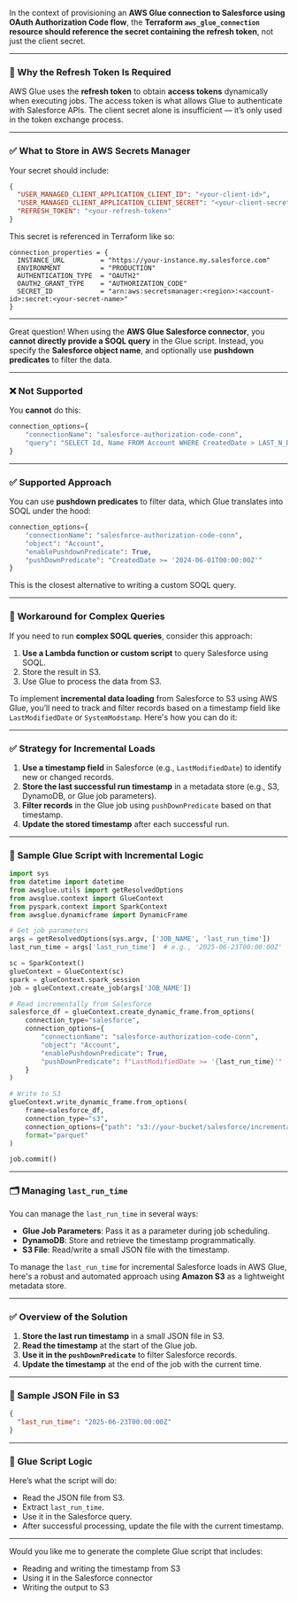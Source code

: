 In the context of provisioning an **AWS Glue connection to Salesforce using OAuth Authorization Code flow**, the **Terraform `aws_glue_connection` resource should reference the secret containing the refresh token**, not just the client secret.

---

### 🔐 Why the Refresh Token Is Required

AWS Glue uses the **refresh token** to obtain **access tokens** dynamically when executing jobs. The access token is what allows Glue to authenticate with Salesforce APIs. The client secret alone is insufficient — it’s only used in the token exchange process.

---

### ✅ What to Store in AWS Secrets Manager

Your secret should include:

```json
{
  "USER_MANAGED_CLIENT_APPLICATION_CLIENT_ID": "<your-client-id>",
  "USER_MANAGED_CLIENT_APPLICATION_CLIENT_SECRET": "<your-client-secret>",
  "REFRESH_TOKEN": "<your-refresh-token>"
}
```

This secret is referenced in Terraform like so:

```hcl
connection_properties = {
  INSTANCE_URL         = "https://your-instance.my.salesforce.com"
  ENVIRONMENT          = "PRODUCTION"
  AUTHENTICATION_TYPE  = "OAUTH2"
  OAUTH2_GRANT_TYPE    = "AUTHORIZATION_CODE"
  SECRET_ID            = "arn:aws:secretsmanager:<region>:<account-id>:secret:<your-secret-name>"
}
```

---

Great question! When using the **AWS Glue Salesforce connector**, you **cannot directly provide a SOQL query** in the Glue script. Instead, you specify the **Salesforce object name**, and optionally use **pushdown predicates** to filter the data.

---

### ❌ Not Supported
You **cannot** do this:
```python
connection_options={
    "connectionName": "salesforce-authorization-code-conn",
    "query": "SELECT Id, Name FROM Account WHERE CreatedDate > LAST_N_DAYS:30"
}
```

---

### ✅ Supported Approach

You can use **pushdown predicates** to filter data, which Glue translates into SOQL under the hood:

```python
connection_options={
    "connectionName": "salesforce-authorization-code-conn",
    "object": "Account",
    "enablePushdownPredicate": True,
    "pushDownPredicate": "CreatedDate >= '2024-06-01T00:00:00Z'"
}
```

This is the closest alternative to writing a custom SOQL query.

---

### 🧠 Workaround for Complex Queries

If you need to run **complex SOQL queries**, consider this approach:

1. **Use a Lambda function or custom script** to query Salesforce using SOQL.
2. Store the result in S3.
3. Use Glue to process the data from S3.

To implement **incremental data loading** from Salesforce to S3 using AWS Glue, you’ll need to track and filter records based on a timestamp field like `LastModifiedDate` or `SystemModstamp`. Here's how you can do it:

---

### ✅ Strategy for Incremental Loads

1. **Use a timestamp field** in Salesforce (e.g., `LastModifiedDate`) to identify new or changed records.
2. **Store the last successful run timestamp** in a metadata store (e.g., S3, DynamoDB, or Glue job parameters).
3. **Filter records** in the Glue job using `pushDownPredicate` based on that timestamp.
4. **Update the stored timestamp** after each successful run.

---

### 🧾 Sample Glue Script with Incremental Logic

```python
import sys
from datetime import datetime
from awsglue.utils import getResolvedOptions
from awsglue.context import GlueContext
from pyspark.context import SparkContext
from awsglue.dynamicframe import DynamicFrame

# Get job parameters
args = getResolvedOptions(sys.argv, ['JOB_NAME', 'last_run_time'])
last_run_time = args['last_run_time']  # e.g., '2025-06-23T00:00:00Z'

sc = SparkContext()
glueContext = GlueContext(sc)
spark = glueContext.spark_session
job = glueContext.create_job(args['JOB_NAME'])

# Read incrementally from Salesforce
salesforce_df = glueContext.create_dynamic_frame.from_options(
    connection_type="salesforce",
    connection_options={
        "connectionName": "salesforce-authorization-code-conn",
        "object": "Account",
        "enablePushdownPredicate": True,
        "pushDownPredicate": f"LastModifiedDate >= '{last_run_time}'"
    }
)

# Write to S3
glueContext.write_dynamic_frame.from_options(
    frame=salesforce_df,
    connection_type="s3",
    connection_options={"path": "s3://your-bucket/salesforce/incremental/"},
    format="parquet"
)

job.commit()
```

---

### 🗂️ Managing `last_run_time`

You can manage the `last_run_time` in several ways:

- **Glue Job Parameters**: Pass it as a parameter during job scheduling.
- **DynamoDB**: Store and retrieve the timestamp programmatically.
- **S3 File**: Read/write a small JSON file with the timestamp.

To manage the `last_run_time` for incremental Salesforce loads in AWS Glue, here's a robust and automated approach using **Amazon S3** as a lightweight metadata store.

---

### ✅ Overview of the Solution

1. **Store the last run timestamp** in a small JSON file in S3.
2. **Read the timestamp** at the start of the Glue job.
3. **Use it in the `pushDownPredicate`** to filter Salesforce records.
4. **Update the timestamp** at the end of the job with the current time.

---

### 🧾 Sample JSON File in S3

```json
{
  "last_run_time": "2025-06-23T00:00:00Z"
}
```

---

### 🧠 Glue Script Logic

Here’s what the script will do:

- Read the JSON file from S3.
- Extract `last_run_time`.
- Use it in the Salesforce query.
- After successful processing, update the file with the current timestamp.

---

Would you like me to generate the complete Glue script that includes:

- Reading and writing the timestamp from S3
- Using it in the Salesforce connector
- Writing the output to S3

